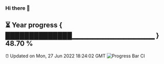 ### Hi there 👋
⏳ Year progress { ██████████████▁▁▁▁▁▁▁▁▁▁▁▁▁▁▁▁ } 48.70 %
---
⏰ Updated on Mon, 27 Jun 2022 18:24:02 GMT
![Progress Bar CI](https://github.com/liununu/liununu/workflows/Progress%20Bar%20CI/badge.svg)
